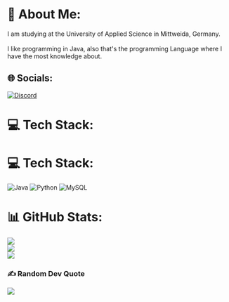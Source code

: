 # 💫 About Me:
I am studying at the University of Applied Science in Mittweida, Germany.<br><br>I like programming in Java, also that's the programming Language where I have the most knowledge about.

## 🌐 Socials:
[![Discord](https://img.shields.io/badge/Discord-%237289DA.svg?logo=discord&logoColor=white)](htttps://discord.gg/https://discord.gg/Pk2SGAgcrp) 

# 💻 Tech Stack:
# 💻 Tech Stack:
![Java](https://img.shields.io/badge/java-%23ED8B00.svg?style=flat&logo=java&logoColor=white) ![Python](https://img.shields.io/badge/python-3670A0?style=flat&logo=python&logoColor=ffdd54) ![MySQL](https://img.shields.io/badge/mysql-%2300f.svg?style=flat&logo=mysql&logoColor=white)
# 📊 GitHub Stats:
![](https://github-readme-stats.vercel.app/api?username=Luggarythmus&theme=onedark&hide_border=true&include_all_commits=false&count_private=false)<br/>
![](https://github-readme-streak-stats.herokuapp.com/?user=Luggarythmus&theme=onedark&hide_border=true)<br/>
![](https://github-readme-stats.vercel.app/api/top-langs/?username=Luggarythmus&theme=onedark&hide_border=true&include_all_commits=false&count_private=false&layout=compact)

### ✍️ Random Dev Quote
![](https://quotes-github-readme.vercel.app/api?type=horizontal&theme=radical)

<!-- Proudly created with GPRM ( https://gprm.itsvg.in ) -->
